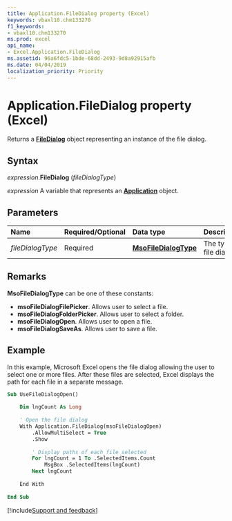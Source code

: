 ```yaml
---
title: Application.FileDialog property (Excel)
keywords: vbaxl10.chm133270
f1_keywords:
- vbaxl10.chm133270
ms.prod: excel
api_name:
- Excel.Application.FileDialog
ms.assetid: 96a6fdc5-1bde-68dd-2493-9d8a92915afb
ms.date: 04/04/2019
localization_priority: Priority
---
```



# Application.FileDialog property (Excel)

Returns a **[FileDialog](Office.FileDialog.md)** object representing an instance of the file dialog.


## Syntax

_expression_.**FileDialog** (_fileDialogType_)

_expression_ A variable that represents an **[Application](Excel.Application(object).md)** object.


## Parameters

|Name|Required/Optional|Data type|Description|
|:-----|:-----|:-----|:-----|
| _fileDialogType_|Required| **[MsoFileDialogType](Office.MsoFileDialogType.md)**|The type of file dialog.|

## Remarks

**MsoFileDialogType** can be one of these constants:

- **msoFileDialogFilePicker**. Allows user to select a file.
- **msoFileDialogFolderPicker**. Allows user to select a folder.
- **msoFileDialogOpen**. Allows user to open a file.
- **msoFileDialogSaveAs**. Allows user to save a file.

## Example

In this example, Microsoft Excel opens the file dialog allowing the user to select one or more files. After these files are selected, Excel displays the path for each file in a separate message.

```vb
Sub UseFileDialogOpen() 
 
    Dim lngCount As Long 
 
    ' Open the file dialog 
    With Application.FileDialog(msoFileDialogOpen) 
        .AllowMultiSelect = True 
        .Show 
 
        ' Display paths of each file selected 
        For lngCount = 1 To .SelectedItems.Count 
            MsgBox .SelectedItems(lngCount) 
        Next lngCount 
 
    End With 
 
End Sub
```




[!include[Support and feedback](~/includes/feedback-boilerplate.md)]
